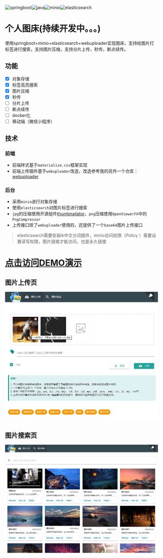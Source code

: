 <img src="https://img.shields.io/badge/springboot-2.2.7.RELEASE-brightgreen" alt="springboot"/><img src="https://img.shields.io/badge/java-1.8-blue" alt="java"/><img src="https://img.shields.io/badge/minio-7.1.4-green" alt="minio"/><img src="https://img.shields.io/badge/elasticsearch-6.8.8-yellowgreen" alt="elasticsearch"/>

# 个人图床(持续开发中。。。)
使用springboot+minio+elasticsearch+webuploader实现图床，支持给图片打标签进行搜索，支持图片压缩，支持分片上传，秒传，断点续传。


## 功能

- [x] 对象存储
- [x] 标签高亮搜索
- [x] 图片压缩
- [x] 秒传
- [ ] 分片上传
- [ ] 断点续传
- [ ] docker化
- [ ] 移动端（微信小程序）

## 技术

### 前端

- 前端样式基于`materialize.css`框架实现
- 前端上传插件基于`webuploader`改造，改造参考我的另外一个仓库：[webuploader](https://github.com/tuituidan/webuploader)

### 后台

- 采用`minio`进行对象存储
- 使用`elasticsearch`对图片标签进行搜索
- `jpg`的压缩使用开源组件[thumbnailator](https://github.com/coobird/thumbnailator)，`png`压缩使用`OpenViewerFX`中的`PngCompressor`
- 上传接口除了`webuploader`使用的，还提供了一个`base64`图片上传接口

> elasticsearch需要安装ik中文分词插件，minio访问权限（Policy ）需要设置读写权限，图片链接才能访问，也是永久链接

# [点击访问DEMO演示](http://www.tuituidan.com/image-host)

## 图片上传页

![index](docs/show/index.jpg)

## 图片搜索页

![index](docs/show/search.jpg)
